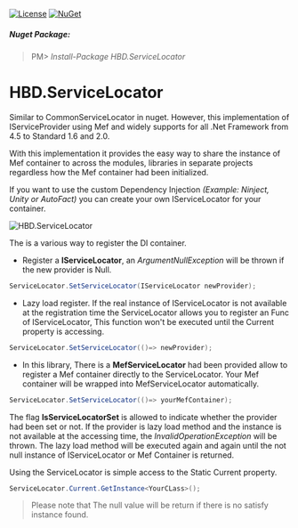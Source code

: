 [![License](https://img.shields.io/github/license/mashape/apistatus.svg)](https://opensource.org/licenses/MIT)
[![NuGet](https://img.shields.io/nuget/v/HBD.ServiceLocator.svg?maxAge=2592000)](https://www.nuget.org/packages/HBD.ServiceLocator/)

##### Nuget Package:
>PM> *Install-Package HBD.ServiceLocator*
>
# HBD.ServiceLocator
Similar to CommonServiceLocator in nuget. However, this implementation of IServiceProvider using Mef and widely supports for all .Net Framework from 4.5 to Standard 1.6 and 2.0.

With this implementation it provides the easy way to share the instance of Mef container to across the modules, libraries in separate projects regardless how the Mef container had been initialized.

If you want to use the custom Dependency Injection *(Example: Ninject, Unity or AutoFact)* you can create your own IServiceLocator for your container.

![HBD.ServiceLocator](https://raw.githubusercontent.com/baoduy/Images/master/Wordpress/HBD.ServiceLocator/HBD.ServiceLocator.png)

The is a various way to register the DI container.
- Register a **IServiceLocator**, an *ArgumentNullException* will be thrown if the new provider is Null.
```csharp
ServiceLocator.SetServiceLocator(IServiceLocator newProvider);
```

- Lazy load register. If the real instance of IServiceLocator is not available at the registration time the ServiceLocator allows you to register an Func of IServiceLocator, This function won't be executed until the Current property is accessing.
```csharp
ServiceLocator.SetServiceLocator(()=> newProvider);
```
- In this library, There is a **MefServiceLocator** had been provided allow to register a Mef container directly to the ServiceLocator. Your Mef container will be wrapped into MefServiceLocator automatically.
```csharp
ServiceLocator.SetServiceLocator(()=> yourMefContainer);
```

The flag **IsServiceLocatorSet** is allowed to indicate whether the provider had been set or not.
If the provider is lazy load method and the instance is not available at the accessing time, the *InvalidOperationException* will be thrown.
The lazy load method will be executed again and again until the not null instance of IServiceLocator or Mef Container is returned.

Using the ServiceLocator is simple access to the Static Current property.
```csharp
ServiceLocator.Current.GetInstance<YourCLass>();
```

>Please note that The null value will be return if there is no satisfy instance found.